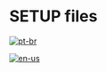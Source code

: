 # SETUP files

[![pt-br](https://img.shields.io/badge/lang-pt--br-green.svg)]()

[![en-us](https://img.shields.io/badge/lang-en--us-red.svg)]()
